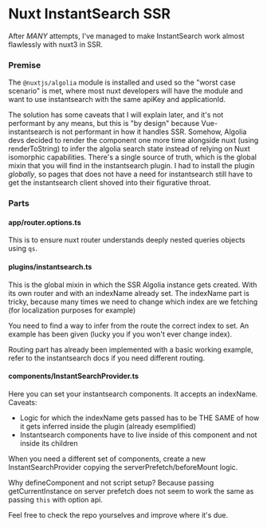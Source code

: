 # Nuxt InstantSearch SSR

After _MANY_ attempts, I've managed to make InstantSearch work almost flawlessly with nuxt3 in SSR.

### Premise

The `@nuxtjs/algolia` module is installed and used so the "worst case scenario" is met,
where most nuxt developers will have the module and want to use instantsearch with the same apiKey and applicationId.

The solution has some caveats that I will explain later, and it's not performant by any means, but this is "by design"
because Vue-instantsearch is not performant in how it handles SSR.
Somehow, Algolia devs decided to render the component one more time alongside nuxt (using renderToString) to infer the algolia search state
instead of relying on Nuxt isomorphic capabilities.
There's a single source of truth, which is the global mixin that you will find in the instantsearch plugin.
I had to install the plugin _globally_, so pages that does not have a need for instantsearch still have to get the instantsearch client shoved
into their figurative throat.

### Parts

#### app/router.options.ts

This is to ensure nuxt router understands deeply nested queries objects using `qs`.

#### plugins/instantsearch.ts

This is the global mixin in which the SSR Algolia instance gets created. With its own router and with an indexName already set.
The indexName part is tricky, because many times we need to change which index are we fetching (for localization purposes for example)

You need to find a way to infer from the route the correct index to set. An example has been given (lucky you if you won't ever change index).

Routing part has already been implemented with a basic working example, refer to the instantsearch docs if you need different routing.

#### components/InstantSearchProvider.ts

Here you can set your instantsearch components. It accepts an indexName.
Caveats:

- Logic for which the indexName gets passed has to be THE SAME of how it gets inferred inside the plugin (already esemplified)
- Instantsearch components have to live inside of this component and not inside its children

When you need a different set of components, create a new InstantSearchProvider copying the serverPrefetch/beforeMount logic.

Why defineComponent and not script setup? Because passing getCurrentInstance on server prefetch does not seem to work the same as passing `this` with option api.

Feel free to check the repo yourselves and improve where it's due.
